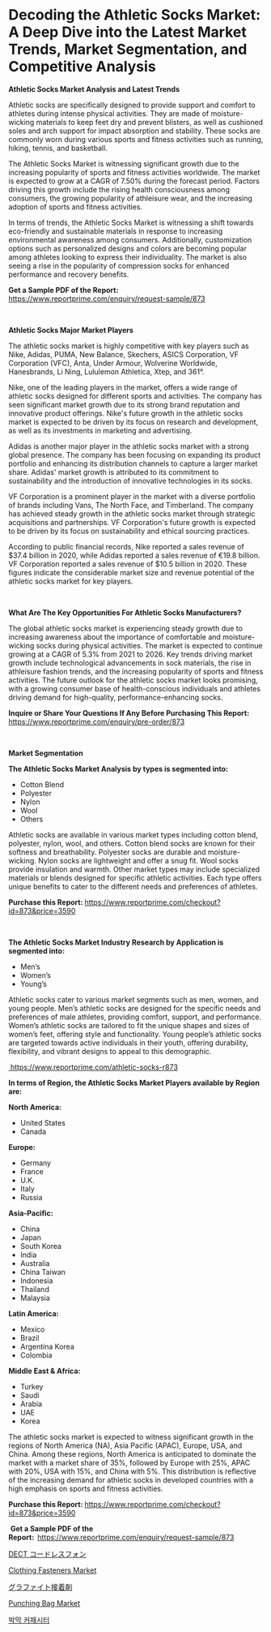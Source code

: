 <p><h1>Decoding the Athletic Socks Market: A Deep Dive into the Latest Market Trends, Market Segmentation, and Competitive Analysis</h1></p><p><strong>Athletic Socks Market Analysis and Latest Trends</strong></p>
<p><p>Athletic socks are specifically designed to provide support and comfort to athletes during intense physical activities. They are made of moisture-wicking materials to keep feet dry and prevent blisters, as well as cushioned soles and arch support for impact absorption and stability. These socks are commonly worn during various sports and fitness activities such as running, hiking, tennis, and basketball.</p><p>The Athletic Socks Market is witnessing significant growth due to the increasing popularity of sports and fitness activities worldwide. The market is expected to grow at a CAGR of 7.50% during the forecast period. Factors driving this growth include the rising health consciousness among consumers, the growing popularity of athleisure wear, and the increasing adoption of sports and fitness activities.</p><p>In terms of trends, the Athletic Socks Market is witnessing a shift towards eco-friendly and sustainable materials in response to increasing environmental awareness among consumers. Additionally, customization options such as personalized designs and colors are becoming popular among athletes looking to express their individuality. The market is also seeing a rise in the popularity of compression socks for enhanced performance and recovery benefits.</p></p>
<p><strong>Get a Sample PDF of the Report:&nbsp;</strong> <a href="https://www.reportprime.com/enquiry/request-sample/873">https://www.reportprime.com/enquiry/request-sample/873</a></p>
<p>&nbsp;</p>
<p><strong>Athletic Socks Major Market Players</strong></p>
<p><p>The athletic socks market is highly competitive with key players such as Nike, Adidas, PUMA, New Balance, Skechers, ASICS Corporation, VF Corporation (VFC), Anta, Under Armour, Wolverine Worldwide, Hanesbrands, Li Ning, Lululemon Athletica, Xtep, and 361°. </p><p>Nike, one of the leading players in the market, offers a wide range of athletic socks designed for different sports and activities. The company has seen significant market growth due to its strong brand reputation and innovative product offerings. Nike's future growth in the athletic socks market is expected to be driven by its focus on research and development, as well as its investments in marketing and advertising.</p><p>Adidas is another major player in the athletic socks market with a strong global presence. The company has been focusing on expanding its product portfolio and enhancing its distribution channels to capture a larger market share. Adidas' market growth is attributed to its commitment to sustainability and the introduction of innovative technologies in its socks.</p><p>VF Corporation is a prominent player in the market with a diverse portfolio of brands including Vans, The North Face, and Timberland. The company has achieved steady growth in the athletic socks market through strategic acquisitions and partnerships. VF Corporation's future growth is expected to be driven by its focus on sustainability and ethical sourcing practices.</p><p>According to public financial records, Nike reported a sales revenue of $37.4 billion in 2020, while Adidas reported a sales revenue of €19.8 billion. VF Corporation reported a sales revenue of $10.5 billion in 2020. These figures indicate the considerable market size and revenue potential of the athletic socks market for key players.</p></p>
<p>&nbsp;</p>
<p><strong>What Are The Key Opportunities For Athletic Socks Manufacturers?</strong></p>
<p><p>The global athletic socks market is experiencing steady growth due to increasing awareness about the importance of comfortable and moisture-wicking socks during physical activities. The market is expected to continue growing at a CAGR of 5.3% from 2021 to 2026. Key trends driving market growth include technological advancements in sock materials, the rise in athleisure fashion trends, and the increasing popularity of sports and fitness activities. The future outlook for the athletic socks market looks promising, with a growing consumer base of health-conscious individuals and athletes driving demand for high-quality, performance-enhancing socks.</p></p>
<p><strong>Inquire or Share Your Questions If Any Before Purchasing This Report:</strong> <a href="https://www.reportprime.com/enquiry/pre-order/873">https://www.reportprime.com/enquiry/pre-order/873</a></p>
<p>&nbsp;</p>
<p><strong>Market Segmentation</strong></p>
<p><strong>The Athletic Socks Market Analysis by types is segmented into:</strong></p>
<p><ul><li>Cotton Blend</li><li>Polyester</li><li>Nylon</li><li>Wool</li><li>Others</li></ul></p>
<p><p>Athletic socks are available in various market types including cotton blend, polyester, nylon, wool, and others. Cotton blend socks are known for their softness and breathability. Polyester socks are durable and moisture-wicking. Nylon socks are lightweight and offer a snug fit. Wool socks provide insulation and warmth. Other market types may include specialized materials or blends designed for specific athletic activities. Each type offers unique benefits to cater to the different needs and preferences of athletes.</p></p>
<p><strong>Purchase this Report:&nbsp;</strong><a href="https://www.reportprime.com/checkout?id=873&price=3590">https://www.reportprime.com/checkout?id=873&price=3590</a></p>
<p>&nbsp;</p>
<p><strong>The Athletic Socks Market Industry Research by Application is segmented into:</strong></p>
<p><ul><li>Men’s</li><li>Women’s</li><li>Young’s</li></ul></p>
<p><p>Athletic socks cater to various market segments such as men, women, and young people. Men’s athletic socks are designed for the specific needs and preferences of male athletes, providing comfort, support, and performance. Women’s athletic socks are tailored to fit the unique shapes and sizes of women’s feet, offering style and functionality. Young people’s athletic socks are targeted towards active individuals in their youth, offering durability, flexibility, and vibrant designs to appeal to this demographic.</p></p>
<p><a href="https://www.reportprime.com/athletic-socks-r873">&nbsp;https://www.reportprime.com/athletic-socks-r873</a></p>
<p><strong>In terms of Region, the Athletic Socks Market Players available by Region are:</strong></p>
<p>
    <p> <strong> North America: </strong>
        <ul>
            <li>United States</li>
            <li>Canada</li>
        </ul>
        </p> 
    <p> <strong> Europe: </strong>
        <ul>
            <li>Germany</li>
            <li>France</li>
            <li>U.K.</li>
            <li>Italy</li>
            <li>Russia</li>
        </ul>
        </p> 
    <p> <strong> Asia-Pacific: </strong>
        <ul>
            <li>China</li>
            <li>Japan</li>
            <li>South Korea</li>
            <li>India</li>
            <li>Australia</li>
            <li>China Taiwan</li>
            <li>Indonesia</li>
            <li>Thailand</li>
            <li>Malaysia</li>
        </ul>
        </p> 
    <p> <strong> Latin America: </strong>
        <ul>
            <li>Mexico</li>
            <li>Brazil</li>
            <li>Argentina Korea</li>
            <li>Colombia</li>
        </ul>
        </p> 
    <p> <strong> Middle East & Africa: </strong>
        <ul>
            <li>Turkey</li>
            <li>Saudi</li>
            <li>Arabia</li>
            <li>UAE</li>
            <li>Korea</li>
        </ul>
    </p>
    </p>
<p><p>The athletic socks market is expected to witness significant growth in the regions of North America (NA), Asia Pacific (APAC), Europe, USA, and China. Among these regions, North America is anticipated to dominate the market with a market share of 35%, followed by Europe with 25%, APAC with 20%, USA with 15%, and China with 5%. This distribution is reflective of the increasing demand for athletic socks in developed countries with a high emphasis on sports and fitness activities.</p></p>
<p><strong>Purchase this Report: </strong><a href="https://www.reportprime.com/checkout?id=873&price=3590">https://www.reportprime.com/checkout?id=873&price=3590</a></p>
<p>&nbsp;<strong>Get a Sample PDF of the Report:&nbsp;&nbsp;</strong><a href="https://www.reportprime.com/enquiry/request-sample/873">https://www.reportprime.com/enquiry/request-sample/873</a></p>
<p><strong></strong></p>
<p><p><a href="https://github.com/LuzHills1972/Market-Research-Report-List-1/blob/main/857566570593.md">DECT コードレスフォン</a></p><p><a href="https://github.com/Sarissaschmalingtr6fz2739/Market-Research-Report-List-2/blob/main/clothing-fasteners-market.md">Clothing Fasteners Market</a></p><p><a href="https://medium.com/@desekay3566/2024%E5%B9%B4%E3%81%8B%E3%82%892031%E5%B9%B4%E3%81%BE%E3%81%A7%E3%81%AE%E6%9C%9F%E9%96%93%E3%81%AB%E4%BA%88%E6%B8%AC%E3%81%95%E3%82%8C%E3%82%8B-%E3%82%B0%E3%83%A9%E3%83%95%E3%82%A1%E3%82%A4%E3%83%88%E6%8E%A5%E7%9D%80%E5%89%A4%E5%B8%82%E5%A0%B4%E3%81%AE%E5%88%86%E6%9E%90%E3%81%A8%E3%82%B5%E3%82%A4%E3%82%BA-e5c751ffd3b6">グラファイト接着剤</a></p><p><a href="https://github.com/RyleeBauch2023/Market-Research-Report-List-1/blob/main/punching-bag-market.md">Punching Bag Market</a></p><p><a href="https://github.com/AidenReinger/Market-Research-Report-List-1/blob/main/851042368152.md">박막 커패시터</a></p></p>